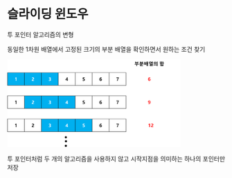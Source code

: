 # 슬라이딩 윈도우
투 포인터 알고리즘의 변형

동일한 1차원 배열에서 고정된 크기의 부분 배열을 확인하면서 원하는 조건 찾기

<img alt="sliding_window_img.png" src="img/sliding_window_img.png" width="400"/>

투 포인터처럼 두 개의 알고리즘을 사용하지 않고 시작지점을 의미하는 하나의 포인터만 저장
